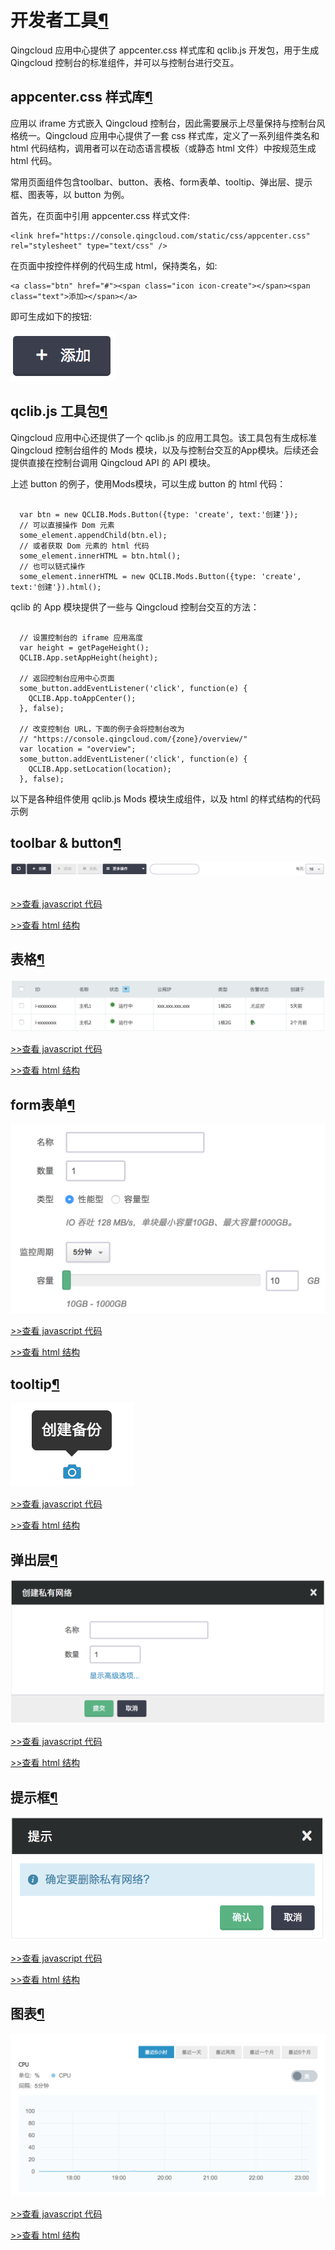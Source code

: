 ---
---

<style>
  .html-code {
    display: none
  }
</style>


# 开发者工具[¶](#id1 "永久链接至标题")

Qingcloud 应用中心提供了 appcenter.css 样式库和 qclib.js 开发包，用于生成 Qingcloud 控制台的标准组件，并可以与控制台进行交互。

## appcenter.css 样式库[¶](#appcenter-css "永久链接至标题")

应用以 iframe 方式嵌入 Qingcloud 控制台，因此需要展示上尽量保持与控制台风格统一。Qingcloud 应用中心提供了一套 css 样式库，定义了一系列组件类名和 html 代码结构，调用者可以在动态语言模板（或静态 html 文件）中按规范生成 html 代码。

常用页面组件包含toolbar、button、表格、form表单、tooltip、弹出层、提示框、图表等，以 button 为例。

首先，在页面中引用 appcenter.css 样式文件:

```
<link href="https://console.qingcloud.com/static/css/appcenter.css" rel="stylesheet" type="text/css" />

```

在页面中按控件样例的代码生成 html，保持类名，如:

```
<a class="btn" href="#"><span class="icon icon-create"></span><span class="text">添加></span></a>
```

即可生成如下的按钮:

![../../_images/qclibs/button.png](../_images/qclibs/button.png)

## qclib.js 工具包[¶](#qclib-js "永久链接至标题")

Qingcloud 应用中心还提供了一个 qclib.js 的应用工具包。该工具包有生成标准 Qingcloud 控制台组件的 Mods 模块，以及与控制台交互的App模块。后续还会提供直接在控制台调用 Qingcloud API 的 API 模块。

上述 button 的例子，使用Mods模块，可以生成 button 的 html 代码：

```

  var btn = new QCLIB.Mods.Button({type: 'create', text:'创建'});
  // 可以直接操作 Dom 元素
  some_element.appendChild(btn.el);
  // 或者获取 Dom 元素的 html 代码
  some_element.innerHTML = btn.html();
  // 也可以链式操作
  some_element.innerHTML = new QCLIB.Mods.Button({type: 'create', text:'创建'}).html();

```

qclib 的 App 模块提供了一些与 Qingcloud 控制台交互的方法：

```

  // 设置控制台的 iframe 应用高度
  var height = getPageHeight();
  QCLIB.App.setAppHeight(height);

  // 返回控制台应用中心页面
  some_button.addEventListener('click', function(e) {
    QCLIB.App.toAppCenter();
  }, false);

  // 改变控制台 URL，下面的例子会将控制台改为
  // "https://console.qingcloud.com/{zone}/overview/"
  var location = "overview";
  some_button.addEventListener('click', function(e) {
    QCLIB.App.setLocation(location);
  }, false);

```

以下是各种组件使用 qclib.js Mods 模块生成组件，以及 html 的样式结构的代码示例

## toolbar & button[¶](#toolbar-button "永久链接至标题")

<div style="display: none">
<div class="app-toolbar">
    <div class="toolbar">
      <a class="btn" href="#">
        <span class="icon icon-refresh"></span>
      </a>
      <a class="btn" href="#">
        <span class="icon icon-create"></span>
        <span class="text">添加</span>
      </a>
      <a class="btn btn-forbidden" href="#">
        <span class="icon icon-start"></span>
        <span class="text">启动</span>
      </a>
      <a class="btn btn-danger btn-forbidden" href="#">
        <span class="icon icon-stop"></span>
        <span class="text">关机</span>
      </a>
      <div class="dropdown btn-disabled">
        <input class="dropdown-toggle" type="text" />
        <div class="dropdown-text">更多操作</div>
        <div class="dropdown-content">
          <a class="btn btn-forbidden" href="#">
            <span class="icon icon-restart"></span>
            <span class="text">重启</span>
          </a>
          <a class="btn btn-forbidden" href="#">
            <span class="icon icon-volumes"></span>
            <span class="text">加载硬盘</span>
          </a>
          <a class="btn btn-forbidden" href="#">
            <span class="icon icon-keypairs"></span>
            <span class="text">加载SSH密钥</span>
          </a>
          <a class="btn btn-forbidden" href="#">
            <span class="icon icon-security_groups"></span>
            <span class="text">加载防火墙规则</span>
          </a>
          <a class="btn btn-forbidden" href="#">
            <span class="icon icon-vxnet"></span>
            <span class="text">加入网络</span>
          </a>
          <a class="btn btn-forbidden" href="#">
            <span class="icon icon-resize"></span>
            <span class="text">更改配置</span>
          </a>
          <a class="btn btn-forbidden" href="#">
            <span class="icon icon-snapshot"></span>
            <span class="text">创建备份</span>
          </a>
          <a class="btn btn-forbidden" href="#">
            <span class="icon icon-alarms"></span>
            <span class="text">绑定告警策略</span>
          </a>
          <a class="btn btn-forbidden" href="#">
            <span class="icon icon-reset"></span>
            <span class="text">重置系统</span>
          </a>
          <a class="btn btn-danger btn-forbidden" href="#">
            <span class="icon icon-terminate"></span>
            <span class="text">删除</span>
          </a>
        </div>
      </div>
      <div class="form-search">
        <input type="search" placeholder="">
      </div>
      <div class="pagination">
        <span class="per-page">每页显示：&nbsp;</span>
        <div class="select-con">
          <select class="dropdown-select" name="limit">
            <option value="10" selected>10</option>
            <option value="20">20</option>
            <option value="50">50</option>
            <option value="100">100</option>
          </select>
        </div>
      </div>
    </div>
  </div>
  </div>

  ![../../_images/qclibs/toolbar.png](../_images/qclibs/toolbar.png)

  <br/>
  <a class="view-js" href="#" data-action="app-toolbar">&gt;&gt;查看 javascript 代码</a>

  <pre class="html-code highlight" data-action="app-toolbar">
    var toolbar = new QCLIB.Mods.Toolbar({
      buttons: [
        {type: 'refresh'},
        {type: 'create', text: '添加'},
        {type: 'start', text: '启动', forbidden: true},
        {type: 'stop', text: '关机', forbidden: true},
        {type: 'more', text: '更多操作', sub_buttons: [
          {type: 'restart', text: '重启', forbidden: true},
          {type: 'volumes', text: '硬盘', forbidden: true},
          {type: 'keypairs', text: '加载SSH密钥', forbidden: true},
          {type: 'security_groups', text: '加载防火墙规则', forbidden: true},
          {type: 'vxnet', text: '加入网络', forbidden: true},
          {type: 'resize', text: '更改配置', forbidden: true},
          {type: 'snapshot', text: '创建备份', forbidden: true},
          {type: 'alarms', text: '绑定告警策略', forbidden: true},
          {type: 'reset', text: '重置系统', forbidden: true},
          {type: 'terminate', text: '删除', forbidden: true},
        ]}
      ],
      search: true,
      pagination: true
    });
  </pre>

  <a class="view-html" href="#" data-action="app-toolbar">&gt;&gt;查看 html 结构</a>

  <pre class="html-code" data-action="app-toolbar">
  </pre>
  <p />

## 表格[¶](#id2 "永久链接至标题")

<div style="display: none">
<div class="app-table">
    <table class="table table-bordered table-hover">
      <thead>
        <tr>
          <th class="checkbox"><input type="checkbox"></th>
          <th>ID</th>
          <th>名称</th>
          <th>
            状态
            <div class="dropdown">
              <input class="dropdown-toggle" type="text">
              <div class="dropdown-text"></div>
              <div class="dropdown-content">
                <a href="#" data-filter="status" data-status="pending,running,stopped,suspended">全部</a>
                <a href="#" data-filter="status" data-status="pending">等待中</a>
                <a href="#" data-filter="status" data-status="running">运行中</a>
                <a href="#" data-filter="status" data-status="stopped">已关机</a>
                <a href="#" data-filter="status" data-status="suspended">已暂停</a>
                <a href="#" data-filter="status" data-status="terminated">已删除</a>
                <a href="#" data-filter="status" data-status="ceased">已销毁</a>
              </div>
            </div>
          </th>
          <th>公网IP</th>
          <th>类型</th>
          <th>告警状态</th>
          <th>创建于</th>
        </tr>
      </thead>
      <tbody>
        <tr>
          <td class="checkbox"><input type="checkbox"></td>
          <td>i-xxxxxxxx</td>
          <td class="name">主机1</td>
          <td class="running">
            <span class="icon-status icon-running"></span>&nbsp; 运行中
          </td>
          <td>xxx.xxx.xxx.xxx</td>
          <td>1核2G</td>
          <td><span class="none">无监控</span></td>
          <td class="time">5天前</td>
        </tr>
        <tr>
          <td class="checkbox"><input type="checkbox"></td>
          <td>i-xxxxxxxx</td>
          <td class="name">主机2</td>
          <td class="running">
            <span class="icon-status icon-running"></span>&nbsp; 运行中
          </td>
          <td></td>
          <td>1核2G</td>
          <td>
            <span class="icon-alarms icon-alarm-ok"></span>
          </td>
          <td class="time">2个月前</td>
        </tr>
      </tbody>
    </table>
  </div>
  </div>

  ![../../_images/qclibs/table.png](../_images/qclibs/table.png)

  <a class="view-js" href="#" data-action="app-table">&gt;&gt;查看 javascript 代码</a>

  <pre class="html-code highlight" data-action="app-table">
    // 定义嵌套在table中的dropdown组件
    // 可以分别定义filter的字段名和展示名称
    var dropdown = new QCLIB.Mods.Dropdown({
      filters: [
        {filter: 'pending', text: '等待中'},
        {filter: 'running', text: '运行中'},
        {filter: 'stopped', text: '已关机'},
        {filter: 'suspended', text: '已暂停'},
        {filter: 'terminated', text: '已删除'},
        {filter: 'ceased', text: '已销毁'}
     ]});
    // 也可以省略展示名称，字段名与展示名统一
    // var dropdown = new QCLIB.Mods.Dropdown({
    //   filters: ['pending','running','stopped','suspended','terminated','ceased']
    // });
    // 定义嵌套在table中的icon插件
    var icon = new QCLIB.Mods.Icon({type: 'status', status: 'running'});
    // table的head和body都可以嵌套组件
    var qctable = new QCLIB.Mods.Table({
      checkbox: true,
      head: ['ID', '名称', ['状态', dropdown], '公网IP', '类型', '告警状态', '创建于'],
      body: [['i-xxxxxxxx', '主机1', [icon, ' 运行中'], 'xxx.xxx.xxx.xxx', '1核2G', '<span class="none">无监控</span>', '5天前']]
    });
    // 可以动态添加一行内容
    var alarm_icon = new QCLIB.Mods.Icon({type: 'alarms', alarms: 'alarm-ok'});
    var row = ['i-xxxxxxxx', '主机1', [icon, ' 运行中'], '', '1核2G', alarm_icon, '2个月前'];
    qctable.appendRow(row);
  </pre>

  <a class="view-html" href="#" data-action="app-table">&gt;&gt;查看 html 结构</a>

  <pre class="html-code" data-action="app-table"></pre>

## form表单[¶](#form "永久链接至标题")

<div style="display: none">
<div class="app-form">
    <form class="form form-horizontal">
      <fieldset>
        <div class="item">
          <div class="control-label">名称</div>
          <div class="controls">
            <input type="text" name="volume_name">
          </div>
        </div>
        <div class="item">
          <div class="control-label">数量</div>
          <div class="controls">
            <input class="medium" type="text" name="count" value="1">
          </div>
        </div>
        <div class="item">
          <div class="control-label">类型</div>
          <div class="controls">
            <label class="inline">
              <input type="radio" value="0" name="volume_type" checked="">
              性能型
            </label>
            <label class="inline">
              <input type="radio" value="1" name="volume_type">
              容量型
            </label>
            <span class="help volume">
              IO 吞吐 128 MB/s，单块最小容量10GB、最大容量1000GB。
            </span>
            <span class="help volume" style="display: none">
              IO 吞吐 36 MB/s，单块最小容量100GB、最大容量5000GB。
            </span>
          </div>
        </div>
        <div class="item">
          <div class="control-label">监控周期</div>
          <div class="controls">
            <div class="select-con">
              <select class="dropdown-select" name="period">
                <option value="1m">1分钟</option>
                <option value="5m" selected="">5分钟</option>
              </select>
            </div>
          </div>
        </div>
        <div class="item">
          <div class="control-label">容量</div>
          <div class="controls size">
            <div class="slider slider-horizontal" style="width: 320px;">
              <div class="slider-track">
                <div class="slider-selection" style="left: 0%; width: 0%;"></div>
                <div class="slider-handle round" style="left: 0%;"></div>
                <div class="slider-handle round hide" style="left: 0%;"></div>
              </div>
              <div class="tooltip top hide" style="top: -14px; left: 0px;">
                <div class="tooltip-arrow"></div>
                <div class="tooltip-inner">10 GB</div>
              </div>
              <input id="slider" class="hide" type="text" style="width: 320px" value="10">
            </div>
            <input class="preview mini" name="size" type="text" value="10">
            <span class="help inline">GB</span>
            <span class="help">10GB - 1000GB</span>
          </div>
        </div>
      </fieldset>
    </form>
  </div>
  </div>

  ![../../_images/qclibs/form.png](../_images/qclibs/form.png)

  <a class="view-js" href="#" data-action="app-form">&gt;&gt;查看 javascript 代码</a>

  <pre class="html-code" data-action="app-form">
    // 每个表单项作为一个item添加
    // 如果有多行tips，可以用数组作为参数，否则可以用一个对象或字符串。
    // 当使用字符串时，自动作为text，而不指定额外的className
    var form = new QCLIB.Mods.Form({
      items: [
        {label: '名称', type: 'text', name: 'volume_name'},
        {label: '数量', type: 'text', length:'medium', name: 'count', value: 1},
        {label: '类型', type: 'radio', name: 'volume_type', radios: [
          {text: '性能型', value: "0", checked: true},
          {text: '容量型', value: "1"}
        ], tips: [
          {
            text: 'IO 吞吐 128 MB/s，单块最小容量10GB、最大容量1000GB。',
            className: 'volume'
          },
          {
            text: 'IO 吞吐 36 MB/s，单块最小容量100GB、最大容量5000GB。',
            className: 'volume'
          }
        ]},
        {label: '监控周期', type: 'select', name: 'period', options: [
          {value: '1m', text: '1分钟'}, {value: '5m', text: '5分钟', selected: true}
        ]},
        {label: '容量', type: 'slider', name: 'size', value: '10', unit: 'GB',
         tips: '10GB - 1000GB'
        }
      ]
    });
  </pre>

  <a class="view-html" href="#" data-action="app-form">&gt;&gt;查看 html 结构</a>

  <pre class="html-code" data-action="app-form"></pre>

## tooltip[¶](#tooltip "永久链接至标题")

<div style="display: none">
<div class="app-tooltip">
  <div class="wrapper">
      <a class="icon icon-snapshot" href="#" data-tooltip="" title="" data-original-title="创建备份"></a>
      <div class="tooltip fade top in" style="top: -40px; left: -25px">
        <div class="tooltip-arrow"></div>
        <div class="tooltip-inner">创建备份</div>
      </div>
    </div>
  </div>
  </div>

  ![../../_images/qclibs/tooltip.png](../_images/qclibs/tooltip.png)

  <a class="view-js" href="#" data-action="app-tooltip">&gt;&gt;查看 javascript 代码</a>

  <pre class="html-code" data-action="app-tooltip">
    var tooltip = new QCLIB.Mods.Tooltip({
      text: '创建备份',
      rel: document.querySelectorAll('.wrapper .icon-snapshot')[0]
    });
  </pre>

  <a class="view-html" href="#" data-action="app-tooltip">&gt;&gt;查看 html 结构</a>

  <pre class="html-code" data-action="app-tooltip"></pre>

## 弹出层[¶](#id3 "永久链接至标题")

<div style="display: none">
<div class="app-modal">
    <div class="modal" style="width: 600px; height: auto;">
      <div class="modal-header" style="cursor: move;">
        <h4>
          创建私有网络
          <a href="#" class="close">
            <span class="icon-close icon-Large"></span>
          </a>
        </h4>
      </div>
      <div class="modal-content" id="">
        <form class="form form-horizontal">
          <fieldset>
            <legend>创建私有网络</legend>
            <div class="item">
              <div class="control-label">名称</div>
              <div class="controls">
                <input type="text" name="vxnet_name">
              </div>
            </div>
            <div class="item">
              <div class="control-label">数量</div>
              <div class="controls">
                <input class="medium" type="text" name="count" value="1">
              </div>
            </div>
            <div class="item">
              <div class="control-label"></div>
              <div class="controls">
                <a class="advanced-options" href="#">显示高级选项...</a>
              </div>
            </div>
            <div class="form-actions">
              <input class="btn btn-primary" type="submit" value="提交">
              <input class="btn btn-cancel" type="button" value="取消">
            </div>
          </fieldset>
        </form>
      </div>
      <div class="modal-footer"></div>
    </div>
  </div>
  </div>

  ![../../_images/qclibs/modal.png](../_images/qclibs/modal.png)

  <a class="view-js" href="#" data-action="app-modal">&gt;&gt;查看 javascript 代码</a>

  <pre class="html-code" data-action="app-modal">
    var modal = new QCLIB.Mods.Modal({
      title: '创建私有网络',
      width: 600
    });
    var form = new QCLIB.Mods.Form({
      legend: '创建私有网络',
      items: [
        {label: '名称', type: 'text', name: 'vxnet_name'},
        {label: '数量', type: 'text', name: 'count', value: 1, length: 'medium'},
        {label: '', type: 'more', text: '显示高级选项...'}
      ],
      actions: {submit: '提交', cancel: '取消'}
    });
    modal.addContent(form);
  </pre>

  <a class="view-html" href="#" data-action="app-modal">&gt;&gt;查看 html 结构</a>

  <pre class="html-code" data-action="app-modal"></pre>

## 提示框[¶](#id4 "永久链接至标题")

<div style="display: none">
<div class="app-confirm">
    <div class="modal" style="width: 400px; height: auto;">
      <div class="modal-header" style="cursor: move;">
        <h4>
          提示
          <a href="#" class="close">
            <span class="icon-close icon-Large"></span>
          </a>
        </h4>
      </div>
      <div class="modal-content" id="">
        <div class="confirm">
          <div class="alert alert-info">
            <span class="icon icon-info"></span>
            确定要删除私有网络？
          </div>
          <a href="#" class="btn btn-cancel">取消</a>
          <a href="#" class="btn btn-primary btn-ok">确认</a>
        </div>
      </div>
      <div class="modal-footer"></div>
    </div>
  </div>
  </div>

  ![../../_images/qclibs/confirm.png](../_images/qclibs/confirm.png)

  <a class="view-js" href="#" data-action="app-confirm">&gt;&gt;查看 javascript 代码</a>

  <pre class="html-code" data-action="app-confirm">
    var qcconfirm = new QCLIB.Mods.Confirm({
      type: 'info',
      message: '确定要删除私有网络？'
    });
  </pre>

  <a class="view-html" href="#" data-action="app-confirm">&gt;&gt;查看 html 结构</a>

  <pre class="html-code" data-action="app-confirm"></pre>


## 图表[¶](#id5 "永久链接至标题")

<div style="display: none">
<div class="app-chart">
    <h3 id="m-chart">图表</h3>
    <div class="chart">
      <div class="btn-group nested btn-monitor-range">
        <button class="btn btn-small selected">最近6小时</button>
        <button class="btn btn-small">最近一天</button>
        <button class="btn btn-small">最近两周</button>
        <button class="btn btn-small">最近一个月</button>
        <button class="btn btn-small">最近6个月</button>
      </div>
      <h4>CPU</h4>
      <div class="toggle toggle-off">
        <label class="toggle-radio" for="toggleOption2">开</label>
        <input type="radio" name="toggleOptions" id="toggleOption1" value="option1" checked>
        <label class="toggle-radio" for="toggleOption1">关</label>
        <input type="radio" name="toggleOptions" id="toggleOption2" value="option2">
      </div>
      <div class="labels">
        单位:&nbsp;
        <span class="unit">%</span>
        <span class="line0 cpu "></span>
        CPU<br>
        间隔:&nbsp;
        <span class="step">5分钟</span>
      </div>
      <div class="svg-inner">
        <div class="alert alert-warning" style="display: none">
          实时数据监控已经被关闭
        </div>
        <div class="svg">
          <svg width="100%" height="200">
            <g transform="translate(50,20)">
              <g class="x axis" transform="translate(0,150)">
                <g transform="translate(84.9,0)" style="opacity: 1;">
                  <line class="tick" y2="-150" x2="0"></line>
                  <text y="10" x="0" dy=".71em" class="x-axis">18:00</text>
                </g>
                <g transform="translate(198.2,0)" style="opacity: 1;">
                  <line class="tick" y2="-150" x2="0"></line>
                  <text y="10" x="0" dy=".71em" class="x-axis">19:00</text>
                </g>
                <g transform="translate(311.4,0)" style="opacity: 1;">
                  <line class="tick" y2="-150" x2="0"></line>
                  <text y="10" x="0" dy=".71em" class="x-axis">20:00</text>
                </g>
                <g transform="translate(424.6,0)" style="opacity: 1;">
                  <line class="tick" y2="-150" x2="0"></line>
                  <text y="10" x="0" dy=".71em" class="x-axis">21:00</text>
                </g>
                <g transform="translate(537.9,0)" style="opacity: 1;">
                  <line class="tick" y2="-150" x2="0"></line>
                  <text y="10" x="0" dy=".71em" class="x-axis">22:00</text>
                </g>
                <g transform="translate(651.1,0)" style="opacity: 1;">
                  <line class="tick" y2="-150" x2="0"></line>
                  <text y="10" x="0" dy=".71em" class="x-axis">23:00</text>
                </g>
                <path class="domain" d="M0,-150V0H670V-150"></path>
              </g>
              <g class="y axis">
                <g transform="translate(0,150)" style="opacity: 1;">
                  <line class="tick" x2="670" y2="0"></line>
                  <text x="-10" y="0" dy=".32em" class="y-axis">0</text>
                </g>
                <g transform="translate(0,120)" style="opacity: 1;">
                  <line class="tick" x2="670" y2="0"></line>
                    <text x="-10" y="0" dy=".32em" class="y-axis">20</text>
                </g>
                <g transform="translate(0,90)" style="opacity: 1;">
                  <line class="tick" x2="670" y2="0"></line>
                  <text x="-10" y="0" dy=".32em" class="y-axis">40</text>
                </g>
                <g transform="translate(0,60)" style="opacity: 1;">
                  <line class="tick" x2="670" y2="0"></line>
                  <text x="-10" y="0" dy=".32em" class="y-axis">60</text>
                </g>
                <g transform="translate(0,30)" style="opacity: 1;">
                  <line class="tick" x2="670" y2="0"></line>
                  <text x="-10" y="0" dy=".32em" class="y-axis">80</text>
                </g>
                <g transform="translate(0,0)" style="opacity: 1;">
                  <line class="tick" x2="670" y2="0"></line>
                  <text x="-10" y="0" dy=".32em" class="y-axis">100</text>
                </g>
                <path class="domain" d="M670,0H0V150H670"></path>
              </g>
              <path class="line line0 cpu" d="M0,149.25L9.4,149.4L18.9,149.4L28.3,149.4L37.7,149.25L47.2,149.4L56.6,149.4L66.1,149.4L75.5,149.4L84.9,149.4L94.4,148.5L103.8,149.4L113.2,149.4L122.7,149.4L132.1,149.4L141.5,149.4L151.0,149.4L160.4,149.4L169.9,149.4L179.3,149.25L188.7,149.4L198.2,149.25L207.6,149.4L217.0,149.4L226.5,149.1L235.9,148.5L245.4,149.4L254.8,149.25L264.2,149.4L273.7,149.25L283.1,149.25L292.5,149.4L302.0,149.25L311.4,149.25L320.8,149.25L330.3,149.4L339.7,149.25L349.2,149.4L358.6,149.25L368.0,149.4L377.5,149.25L386.9,149.25L396.3,149.4L405.8,149.4L415.2,149.25L424.6,149.4L434.1,149.25L443.5,149.25L452.9,149.4L462.3,149.4L471.8,149.4L481.2,149.4L490.7,149.25L500.1,149.25L509.5,149.25L519.0,149.4L528.4,149.4L537.8,149.4L547.3,149.25L556.7,149.25L566.1,149.25L575.6,149.25L585.0,149.25L594.5,149.25L603.9,149.4L613.3,149.25L622.8,149.25L632.2,149.25L641.6,149.4L651.1,149.25L660.5,149.25L670,149.4"></path>
              <line class="line dash" y1="-5" y2="150" transform="translate(84.9, 0)" style="display: none;"></line>
            </g>
          </svg>
        </div>
      </div>
    </div>
  </div>
  </div>

  ![../../_images/qclibs/chart.png](../_images/qclibs/chart.png)

  <a class="view-js" href="#" data-action="app-chart">&gt;&gt;查看 javascript 代码</a>

  <pre class="html-code" data-action="app-chart">
      // javascript库暂不支持
  </pre>

  <a class="view-html" href="#" data-action="app-chart">&gt;&gt;查看 html 结构</a>

  <pre class="html-code" data-action="app-chart"></pre>


<script type="text/javascript">
    // view javascript code
    var viewJsBtns = document.querySelectorAll('.view-js');
    if(viewJsBtns && viewJsBtns.length > 0) {
      for(var i = 0, len = viewJsBtns.length; i < len; i++) {
        viewJsBtns[i].addEventListener('click', function(e) {
          e.preventDefault();
          var dataAction = e.target.getAttribute('data-action');
          var codeArea = e.target.parentNode.nextElementSibling;
          if(codeArea && codeArea.tagName.toLowerCase() === 'pre') {
            var cur = codeArea.style.display;
            codeArea.style.display = (!cur || cur === 'none') ? 'block' : 'none';
          }
        }, false);
      }
    }

    // view html code
    var ViewHtmlBtns = document.querySelectorAll('.view-html');
    if(ViewHtmlBtns && ViewHtmlBtns.length > 0) {
      for(var i = 0, len = ViewHtmlBtns.length; i < len; i++) {
        ViewHtmlBtns[i].addEventListener('click', function(e) {
          e.preventDefault();
          var dataAction = e.target.getAttribute('data-action');
          var codeArea = e.target.parentNode.nextElementSibling;
          if(codeArea && codeArea.tagName.toLowerCase() === 'pre') {
            var cur = codeArea.style.display;
            var codeDiv = document.querySelectorAll('.' + dataAction)[0];
            var code = codeDiv.innerHTML.replace(/<h3[^<]*<\/h3>/, '');
            codeArea.innerHTML = code.replace(/</g, '&lt;').replace(/>/g, '&gt;');
            codeArea.style.display = (!cur || cur === 'none') ? 'block' : 'none';
          }
        }, false);
      }
    }
  </script>

